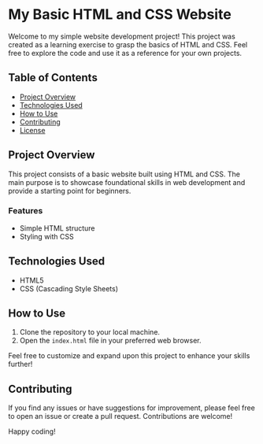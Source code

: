 # My Basic HTML and CSS Website

Welcome to my simple website development project! This project was created as a learning exercise to grasp the basics of HTML and CSS. Feel free to explore the code and use it as a reference for your own projects.

## Table of Contents
- [Project Overview](#project-overview)
- [Technologies Used](#technologies-used)
- [How to Use](#how-to-use)
- [Contributing](#contributing)
- [License](#license)

## Project Overview
This project consists of a basic website built using HTML and CSS. The main purpose is to showcase foundational skills in web development and provide a starting point for beginners.

### Features
- Simple HTML structure
- Styling with CSS

## Technologies Used
- HTML5
- CSS (Cascading Style Sheets)

## How to Use
1. Clone the repository to your local machine.
2. Open the `index.html` file in your preferred web browser.

Feel free to customize and expand upon this project to enhance your skills further!

## Contributing
If you find any issues or have suggestions for improvement, please feel free to open an issue or create a pull request. Contributions are welcome!

Happy coding!
